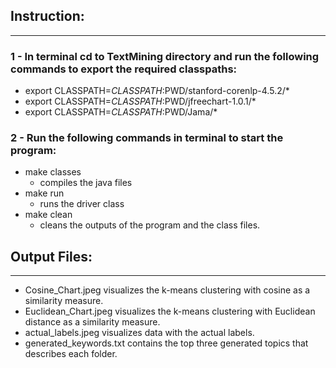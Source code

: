 ## Instruction:
---------------
### 1 - In terminal cd to TextMining directory and run the following commands to export the required classpaths:
* export CLASSPATH=$CLASSPATH:$PWD/stanford-corenlp-4.5.2/*
* export CLASSPATH=$CLASSPATH:$PWD/jfreechart-1.0.1/*
* export CLASSPATH=$CLASSPATH:$PWD/Jama/*

### 2 - Run the following commands in terminal to start the program:
* make classes
	* compiles the java files
* make run
	* runs the driver class 
* make clean
	* cleans the outputs of the program and the class files.

## Output Files:
----------------
* Cosine_Chart.jpeg visualizes the k-means clustering with cosine as a similarity measure.
* Euclidean_Chart.jpeg visualizes the k-means clustering with Euclidean distance as a similarity measure.
* actual_labels.jpeg visualizes data with the actual labels. 
* generated_keywords.txt contains the top three generated topics that describes each folder. 